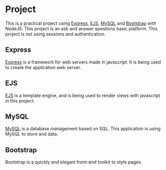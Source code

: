 # Project
This is a practical project using [Express](https://expressjs.com), [EJS](https://ejs.co/), [MySQL](https://www.mysql.com/) and [Bootstrap](https://getbootstrap.com/) with NodeJS. This project is an ask and answer questions basic platform. This project is not using sessions and authentication.

## Express
[Express](https://expressjs.com) is a framework for web servers made in javascript. It is being used to create the application web server.

## EJS
[EJS](https://ejs.co/) is a template engine, and is being used to render views with javascript in this project.

## MySQL
[MySQL](https://www.mysql.com/) is a database management based on SQL. This application is using MySQL to store and data.

## Bootstrap
Bootstrap is a quickly and elegant front-end toolkit to style pages. 